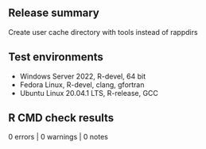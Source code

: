 ## Release summary

Create user cache directory with tools instead of rappdirs

## Test environments
* Windows Server 2022, R-devel, 64 bit
* Fedora Linux, R-devel, clang, gfortran
* Ubuntu Linux 20.04.1 LTS, R-release, GCC

## R CMD check results

0 errors | 0 warnings | 0 notes
